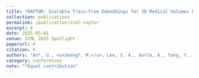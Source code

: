 ```yaml
---
title: "RAPTOR: Scalable Train-Free Embeddings for 3D Medical Volumes Leveraging Pretrained 2D Foundation Models"
collection: publications
permalink: /publication/icml-raptor
excerpt: #
date: 2025-05-01
venue: ICML 2025 Spotlight
paperurl: #
citation: #
authors: "An*, U., <u>Jeong*, M.</u>, Lee, S. A., Gorla, A., Yang, Y., and Sankararaman, S."
category: conferences
note: "*Equal contribution"
---
```

